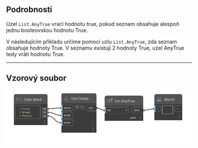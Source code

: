 ## Podrobnosti
Uzel `List.AnyTrue` vrací hodnotu true, pokud seznam obsahuje alespoň jednu booleovskou hodnotu True.

V následujícím příkladu určíme pomocí uzlu `List.AnyTrue`, zda seznam obsahuje hodnoty True. V seznamu existují 2 hodnoty True, uzel AnyTrue tedy vrátí hodnotu True.
___
## Vzorový soubor

![List.AnyTrue](./DSCore.List.AnyTrue_img.jpg)
